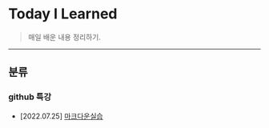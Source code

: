 # Today I Learned
> 매일 배운 내용 정리하기.
-------------
## 분류

### github 특강
- [2022.07.25] [마크다운실습](https://github.com/Yedam101/TIL/blob/master/TIL_Day_01.md)


